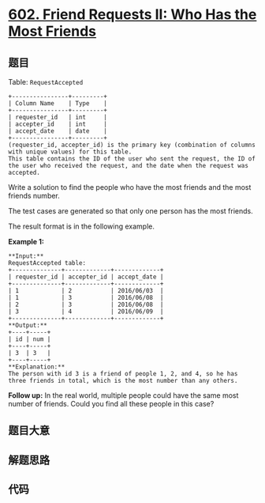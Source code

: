 # [602. Friend Requests II: Who Has the Most Friends](https://leetcode.com/problems/friend-requests-ii-who-has-the-most-friends)

## 题目

Table: `RequestAccepted`

    
    
    +----------------+---------+
    | Column Name    | Type    |
    +----------------+---------+
    | requester_id   | int     |
    | accepter_id    | int     |
    | accept_date    | date    |
    +----------------+---------+
    (requester_id, accepter_id) is the primary key (combination of columns with unique values) for this table.
    This table contains the ID of the user who sent the request, the ID of the user who received the request, and the date when the request was accepted.
    



Write a solution to find the people who have the most friends and the most
friends number.

The test cases are generated so that only one person has the most friends.

The result format is in the following example.



**Example 1:**

    
    
    **Input:** 
    RequestAccepted table:
    +--------------+-------------+-------------+
    | requester_id | accepter_id | accept_date |
    +--------------+-------------+-------------+
    | 1            | 2           | 2016/06/03  |
    | 1            | 3           | 2016/06/08  |
    | 2            | 3           | 2016/06/08  |
    | 3            | 4           | 2016/06/09  |
    +--------------+-------------+-------------+
    **Output:** 
    +----+-----+
    | id | num |
    +----+-----+
    | 3  | 3   |
    +----+-----+
    **Explanation:** 
    The person with id 3 is a friend of people 1, 2, and 4, so he has three friends in total, which is the most number than any others.
    



**Follow up:** In the real world, multiple people could have the same most
number of friends. Could you find all these people in this case?


## 题目大意

## 解题思路

## 代码

```javascript

```
